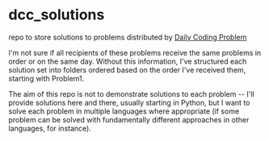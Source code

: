 # dcc_solutions
repo to store solutions to problems distributed by [Daily Coding Problem](dailycodingproblem.com "Daily Coding Problem")

I'm not sure if all recipients of these problems receive the same problems in order or on the same day. Without this information, I've structured each solution set into folders ordered based on the order I've received them, starting with Problem1.

The aim of this repo is not to demonstrate solutions to each problem -- I'll provide solutions here and there, usually starting in Python, but I want to solve each problem in multiple languages where appropriate (if some problem can be solved with fundamentally different approaches in other languages, for instance).